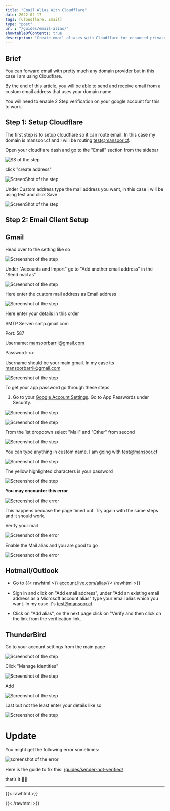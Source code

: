 ```yaml
---
title: "Email Alias With Cloudflare"
date: 2022-02-17
tags: [Cloudflare, Email]
type: "post"
url : "/guides/email-alias/"
showtableOfContents: true
description: "Create email aliases with Cloudflare for enhanced privacy and organization. Follow our guide to set up aliases and simplify your email management"
---
```


## Brief

You can forward email with pretty much any domain provider but in this case I am using Cloudflare.

By the end of this article, you will be able to send and receive email from a custom email address that uses your domain name.

You will need to enable 2 Step verification on your google account for this to work.

## Step 1: Setup Cloudflare

The first step is to setup cloudflare so it can route email. In this case my domain is mansoor.cf and I will be routing test@mansoor.cf.

Open your cloudflare dash and go to the "Email" section from the sidebar

![SS of the step](/img/guides/2022/email-alias/1.png)

click "create address"

![ScreenShot of the step](/img/guides/2022/email-alias/2.png)

Under Custom address type the mail address you want, in this case I will be using test and click Save

![ScreenShot of the step](/img/guides/2022/email-alias/3.png)

## Step 2: Email Client Setup

## Gmail

Head over to the setting like so

![Screenshot of the step](/img/guides/2022/email-alias/4.png)

Under "Accounts and Import" go to "Add another email address" in the "Send mail as"

![Screenshot of the step](/img/guides/2022/email-alias/5.png)

Here enter the custom mail address as Email address

![Screenshot of the step](/img/guides/2022/email-alias/6.png)

Here enter your details in this order

SMTP Server: smtp.gmail.com

Port: 587

Username: mansoorbarrii@gmail.com

Password: <<app password>>

Username should be your main gmail. In my case its mansoorbarrii@gmail.com

![Screenshot of the step](/img/guides/2022/email-alias/7.png)

To get your app password go through these steps

1. Go to your [Google Account Settings](https://myaccount.google.com/). Go to App Passwords under Security.

![Screenshot of the step](/img/guides/2022/email-alias/8.png)

![Screenshot of the step](/img/guides/2022/email-alias/9.png)

From the 1st dropdown select "Mail" and "Other" from second

![Screenshot of the step](/img/guides/2022/email-alias/10.png)

You can type anything in custom name. I am going with test@mansoor.cf

![Screenshot of the step](/img/guides/2022/email-alias/11.png)

The yellow highlighted characters is your password

![Screenshot of the step](/img/guides/2022/email-alias/12.png)

**You may encounter this error**

![Screenshot of the error](/img/guides/2022/email-alias/14.png)

This happens becuase the page timed out. Try again with the same steps and it should work.

Verify your mail

![Screenshot of the error](/img/guides/2022/email-alias/13.png)

Enable the Mail alias and you are good to go

![Screenshot of the error](/img/guides/2022/email-alias/15.png)

## Hotmail/Outlook



- Go to {{< rawhtml >}} <a href="https://account.live.com/names/Manage?uaid=dbee175bc2864b5aa5db93b77d6e7d65" target="_blank" rel="noopener noreferrer">account.live.com/alias</a>{{< /rawhtml >}}  

- Sign in and click on "Add email address", under "Add an existing email address as a Microsoft account alias" type your email alias which you want. In my case it's test@mansoor.cf

- Click on "Add alias", on the next page click on "Verify and then click on the link from the verification link. 

## ThunderBird

Go to your account settings from the main page

![Screenshot of the step](/img/guides/2022/email-alias/16.png)

Click "Manage Identities"

![Screenshot of the step](/img/guides/2022/email-alias/17.png)

Add

![Screenshot of the step](/img/guides/2022/email-alias/18.png)

Last but not the least enter your details like so

![Screenshot of the step](/img/guides/2022/email-alias/19.png)

# Update
You might get the following error sometimes: 

![screenshot of the error](/img/guides/2023/sender-not-verified/2023.png)

Here is the guide to fix this: [/guides/sender-not-verified/](/guides/sender-not-verified/)

that’s it ✌🏽

-------------------------------------------------------------
{{< rawhtml >}} 
 
{{< /rawhtml >}}